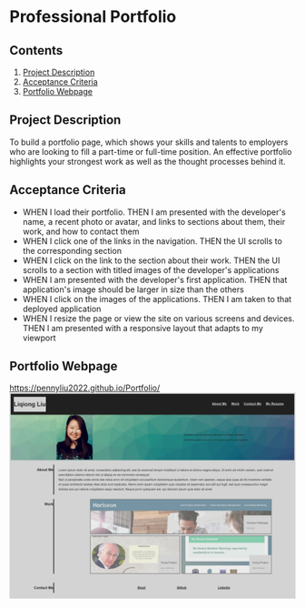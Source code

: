 # Professional Portfolio

## Contents
1. [Project Description](#project-description)
2. [Acceptance Criteria](#acceptance-criteria)
3. [Portfolio Webpage](#portfolio-webpage)

## Project Description
To build a portfolio page, which shows your skills and talents to employers who are looking to fill a part-time or full-time position. An effective portfolio highlights your strongest work as well as the thought processes behind it. 

## Acceptance Criteria
* WHEN I load their portfolio. THEN I am presented with the developer's name, a recent photo or avatar, and links to sections about them, their work, and how to contact them
* WHEN I click one of the links in the navigation. THEN the UI scrolls to the corresponding section
* WHEN I click on the link to the section about their work. THEN the UI scrolls to a section with titled images of the developer's applications
* WHEN I am presented with the developer's first application. THEN that application's image should be larger in size than the others
* WHEN I click on the images of the applications. THEN I am taken to that deployed application
* WHEN I resize the page or view the site on various screens and devices. THEN I am presented with a responsive layout that adapts to my viewport

## Portfolio Webpage
https://pennyliu2022.github.io/Portfolio/
![The following image is the screenshot of the webpage](./assets/Module-2-Challenge%20(2).png)
